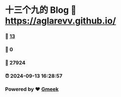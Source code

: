# 十三个九的 Blog :link: https://aglarevv.github.io/ 
### :page_facing_up: [13](https://aglarevv.github.io//tag.html) 
### :speech_balloon: 0 
### :hibiscus: 27924 
### :alarm_clock: 2024-09-13 16:28:57 
### Powered by :heart: [Gmeek](https://github.com/Meekdai/Gmeek)

